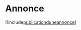 # Annonce

[!include[publicationduneannonce](annonce.publicationduneannonce.autogen.md)]












